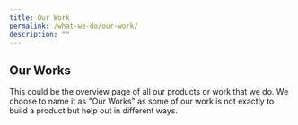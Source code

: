 ```yaml
---
title: Our Work
permalink: /what-we-do/our-work/
description: ""
---
```

## Our Works
This could be the overview page of all our products or work that we do. We choose to name it as "Our Works" as some of our work is not exactly to build a product but help out in different ways. 